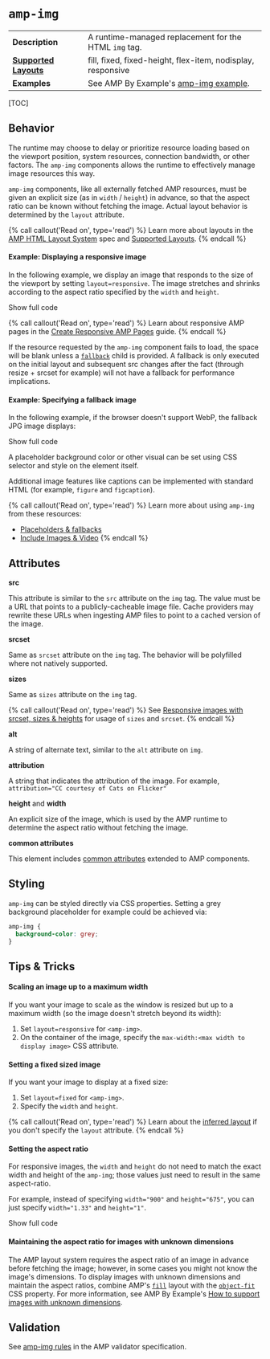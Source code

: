 <!---
Copyright 2015 The AMP HTML Authors. All Rights Reserved.

Licensed under the Apache License, Version 2.0 (the "License");
you may not use this file except in compliance with the License.
You may obtain a copy of the License at

      http://www.apache.org/licenses/LICENSE-2.0

Unless required by applicable law or agreed to in writing, software
distributed under the License is distributed on an "AS-IS" BASIS,
WITHOUT WARRANTIES OR CONDITIONS OF ANY KIND, either express or implied.
See the License for the specific language governing permissions and
limitations under the License.
-->

# <a name="amp-img"></a> `amp-img`

<table>
   <tr>
    <td class="col-fourty"><strong>Description</strong></td>
    <td>A runtime-managed replacement for the HTML <code>img</code> tag.</td>
  </tr>
  <tr>
    <td class="col-fourty"><strong><a href="https://www.ampproject.org/docs/guides/responsive/control_layout.html">Supported Layouts</a></strong></td>
    <td>fill, fixed, fixed-height, flex-item, nodisplay, responsive</td>
  </tr>
  <tr>
    <td class="col-fourty"><strong>Examples</strong></td>
    <td>See AMP By Example's <a href="https://ampbyexample.com/components/amp-img/">amp-img example</a>.</td>
  </tr>
</table>

[TOC]

## Behavior

The runtime may choose to delay or prioritize resource loading based on the viewport position, system resources, connection bandwidth, or other factors. The `amp-img` components allows the runtime to effectively manage image resources this way.

`amp-img` components, like all externally fetched AMP resources, must be given an
explicit size (as in `width` / `height`) in advance, so that the aspect ratio can be known without fetching the image. Actual layout behavior is determined by the `layout` attribute.

{% call callout('Read on', type='read') %}
Learn more about layouts in the [AMP HTML Layout System](https://github.com/ampproject/amphtml/blob/master/spec/amp-html-layout.md) spec and [Supported Layouts](https://www.ampproject.org/docs/guides/responsive/control_layout.html#the-layout-attribute).
{% endcall %}

#### Example: Displaying a responsive image
In the following example, we display an image that responds to the size of the viewport by setting `layout=responsive`.  The image stretches and shrinks according to the aspect ratio specified by the `width` and `height`.

<div>
<amp-iframe height="193"
            layout="fixed-height"
            sandbox="allow-scripts allow-forms allow-same-origin"
            resizable
            src="https://ampproject-b5f4c.firebaseapp.com/examples/ampimg.basic.embed.html">
  <div overflow tabindex="0" role="button" aria-label="Show more">Show full code</div>
  <div placeholder></div> 
</amp-iframe>
</div>

{% call callout('Read on', type='read') %}
Learn about responsive AMP pages in the [Create Responsive AMP Pages](https://www.ampproject.org/docs/guides/responsive/responsive_design.html) guide.
{% endcall %}

If the resource requested by the `amp-img` component fails to load, the space will be blank unless a [`fallback`](https://github.com/ampproject/amphtml/blob/master/spec/amp-html-layout.md#fallback) child is provided. A fallback is only executed on the initial layout and subsequent src changes after the fact (through resize + srcset for example) will not have a fallback for performance implications.

#### Example: Specifying a fallback image
In the following example, if the browser doesn't support WebP, the fallback JPG image displays:

<div>
<amp-iframe height="271"
            layout="fixed-height"
            sandbox="allow-scripts allow-forms allow-same-origin"
            resizable
            src="https://ampproject-b5f4c.firebaseapp.com/examples/ampimg.fallback.embed.html">
  <div overflow tabindex="0" role="button" aria-label="Show more">Show full code</div>
  <div placeholder></div> 
</amp-iframe>
</div>

A placeholder background color or other visual can be set using CSS selector and style on the element itself.

Additional image features like captions can be implemented with standard HTML (for example, `figure` and `figcaption`).

{% call callout('Read on', type='read') %}
Learn more about using `amp-img` from these resources:

- [Placeholders & fallbacks](https://www.ampproject.org/docs/guides/responsive/placeholders)
- [Include Images & Video](https://www.ampproject.org/docs/guides/amp_replacements)
{% endcall %}

## Attributes

**src**

This attribute is similar to the `src` attribute on the `img` tag. The value must be a URL that points to a publicly-cacheable image file. Cache providers may rewrite these URLs when ingesting AMP files to point to a cached version of the image.

**srcset**

Same as `srcset` attribute on the `img` tag. The behavior will be polyfilled where not natively supported.

**sizes**

Same as `sizes` attribute on the `img` tag. 

{% call callout('Read on', type='read') %}
See [Responsive images with srcset, sizes & heights](https://www.ampproject.org/docs/guides/responsive/art_direction) for usage of `sizes` and `srcset`.
{% endcall %}

**alt**

A string of alternate text, similar to the `alt` attribute on `img`.

**attribution**

A string that indicates the attribution of the image. For example, `attribution="CC courtesy of Cats on Flicker"`

**height** and **width**

An explicit size of the image, which is used by the AMP runtime to determine the aspect ratio without fetching the image.

**common attributes**

This element includes [common attributes](https://www.ampproject.org/docs/reference/common_attributes) extended to AMP components.


## Styling

`amp-img` can be styled directly via CSS properties. Setting a grey background
placeholder for example could be achieved via:

```css
amp-img {
  background-color: grey;
}
```

## Tips & Tricks

#### Scaling an image up to a maximum width

If you want your image to scale as the window is resized but up to a maximum width (so the image doesn't stretch beyond its width):

1. Set `layout=responsive` for `<amp-img>`.
2. On the container of the image, specify the `max-width:<max width to display image>` CSS attribute.

#### Setting a fixed sized image

If you want your image to display at a fixed size:

1. Set `layout=fixed` for `<amp-img>`.
2. Specify the `width` and `height`.

{% call callout('Read on', type='read') %}
Learn about the [inferred layout](https://www.ampproject.org/docs/guides/responsive/control_layout#what-if-the-layout-attribute-isn’t-specified?) if you don't specify the `layout` attribute.
{% endcall %}


#### Setting the aspect ratio

For responsive images, the `width` and `height` do not need to match the exact width and height of the `amp-img`; those values just need to result in the same aspect-ratio.

For example, instead of specifying `width="900"` and `height="675"`, you can just specify `width="1.33"` and `height="1"`.

<div>
<amp-iframe height="193"
            layout="fixed-height"
            sandbox="allow-scripts allow-forms allow-same-origin"
            resizable
            src="https://ampproject-b5f4c.firebaseapp.com/examples/ampimg.aspectratio.embed.html">
  <div overflow tabindex="0" role="button" aria-label="Show more">Show full code</div>
  <div placeholder></div> 
</amp-iframe>
</div>

#### Maintaining the aspect ratio for images with unknown dimensions

The AMP layout system requires the aspect ratio of an image in advance before fetching the image; however, in some cases you might not know the image's dimensions. To display images with unknown dimensions and maintain the aspect ratios, combine AMP's [`fill`](https://www.ampproject.org/docs/guides/responsive/control_layout#the-layout-attribute) layout with the [`object-fit`](https://css-tricks.com/almanac/properties/o/object-fit/) CSS property. For more information, see AMP By Example's [How to support images with unknown dimensions](https://ampbyexample.com/advanced/how_to_support_images_with_unknown_dimensions).

## Validation

See [amp-img rules](https://github.com/ampproject/amphtml/blob/master/validator/validator-main.protoascii) in the AMP validator specification.
